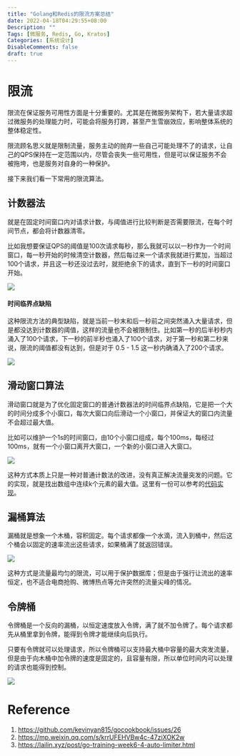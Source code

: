 ```yaml
---
title: "Golang和Redis的限流方案总结"
date: 2022-04-18T04:29:55+08:00
Description: ""
Tags: [微服务, Redis, Go, Kratos]
Categories: [系统设计]
DisableComments: false
draft: true
---
```


# 限流

限流在保证服务可用性方面是十分重要的。尤其是在微服务架构下，若大量请求超过微服务的处理能力时，可能会将服务打跨，甚至产生雪崩效应，影响整体系统的整体稳定性。

限流顾名思义就是限制流量，服务主动的抛弃一些自己可能处理不了的请求，让自己的QPS保持在一定范围以内，尽管会丧失一些可用性，但是可以保证服务不会被拖垮，也是服务对自身的一种保护。

接下来我们看一下常用的限流算法。

## 计数器法

就是在固定时间窗口内对请求计数，与阈值进行比较判断是否需要限流，在每个时间节点，都会将计数器清零。

比如我想要保证QPS的阈值是100次请求每秒，那么我就可以以一秒作为一个时间窗口，每一秒开始的时候清空计数器，然后每过来一个请求我就进行累加，当超过100个请求，并且这一秒还没过去时，就拒绝余下的请求，直到下一秒的时间窗口开始。

![](/images/limit/jishu.png)

#### 时间临界点缺陷

这种限流方法的典型缺陷，就是当前一秒末和后一秒前之间突然涌入大量请求，但是都没达到计数器的阈值，这样的流量也不会被限制住。比如第一秒的后半秒秒内涌入了100个请求，下一秒的前半秒也涌入了100个请求，对于第一秒和第二秒来说，限流的阈值都没有达到，但是对于 0.5 - 1.5 这一秒内确涌入了200个请求。

![](/images/limit/peak.png)

## 滑动窗口算法

滑动窗口就是为了优化固定窗口的普通计数器法的时间临界点缺陷，它是把一个大的时间分成多个小窗口，每次大窗口向后滑动一个小窗口，并保证大的窗口内流量不会超过最大值。

比如可以维护一个1s的时间窗口，由10个小窗口组成，每个100ms，每经过100ms，就有一个小窗口离开大窗口，一个新的小窗口进入大窗口。

![](/images/limit/huadong.png)

这种方式本质上只是一种对普通计数法的改进，没有真正解决流量突发的问题。它的实现，就是找出数组中连续k个元素的最大值。这里有一份可以参考的[代码实现](https://github.com/kevinyan815/gocookbook/issues/26)。

## 漏桶算法

漏桶就是想象一个木桶，容积固定。每个请求都像一个水滴，流入到桶中，然后这个桶会以固定的速率流出这些请求，如果桶满了就返回错误。

![](/images/limit/loutong.png)

这种方式是流量最均匀的限流，可以用于保护数据库；但是由于强行让流出的速率恒定，也不适合电商抢购、微博热点等允许突然的流量尖峰的情况。

## 令牌桶

令牌桶是一个反向的漏桶，以恒定速度放入令牌，满了就不加令牌了。每个请求都先从桶里拿到令牌，能得到令牌才能继续向后执行。

只要有令牌就可以处理请求，所以令牌桶可以支持最大桶中容量的最大突发流量，但是由于向木桶中加令牌的速度是固定的，且容量有限，所以单位时间内可以处理的请求也能得到控制。

![](/images/limit/token.png)





# Reference

1. https://github.com/kevinyan815/gocookbook/issues/26
2. https://mp.weixin.qq.com/s/krrUFEHVBw4c-47ziXOK2w
3. https://lailin.xyz/post/go-training-week6-4-auto-limiter.html
